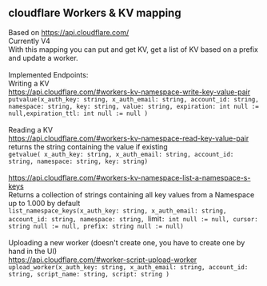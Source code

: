 ## cloudflare Workers & KV mapping


Based on https://api.cloudflare.com/  
Currently V4  
With this mapping you can put and get KV, get a list of KV based on a prefix and update a worker.  
<br>
Implemented Endpoints:
<br>
Writing a KV  
https://api.cloudflare.com/#workers-kv-namespace-write-key-value-pair  
`putvalue(x_auth_key: string, x_auth_email: string, account_id: string, namespace: string, key: string, value: string, expiration: int null := null,expiration_ttl: int null := null )`  
<br>
Reading a KV  
https://api.cloudflare.com/#workers-kv-namespace-read-key-value-pair  
returns the string containing the value if existing  
`getvalue( x_auth_key: string, x_auth_email: string, account_id: string, namespace: string, key: string)` 
<br><br>
https://api.cloudflare.com/#workers-kv-namespace-list-a-namespace-s-keys  
Returns a collection of strings containing all key values from a Namespace up to 1.000 by default  
`list_namespace_keys(x_auth_key: string, x_auth_email: string, account_id: string, namespace: string, `limit`: int null := null, cursor: string null := null, prefix: string null := null)` 
<br><br>
Uploading a new worker (doesn't create one, you have to create one by hand in the UI)  
https://api.cloudflare.com/#worker-script-upload-worker  
`upload_worker(x_auth_key: string, x_auth_email: string, account_id: string, script_name: string, script: string )`  